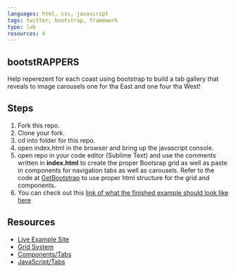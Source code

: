 ```yaml
---
languages: html, css, javascript
tags: twitter, bootstrap, framework
type: lab
resources: 4
---
```


## bootstRAPPERS

Help reperezent for each coast using bootstrap to build a tab gallery that reveals to image carousels one for tha East and one four tha West!

## Steps

1. Fork this repo.
2. Clone your fork.
3. cd into folder for this repo.
4. open index.html in the browser and bring up the javascript console.
5. open repo in your code editor (Sublime Text) and use the comments written in **index.html** to create the proper Bootsrap grid as well as paste in components for navigation tabs as well as carousels. Refer to the code at [GetBootstrap](http://getbootstrap.com) to use proper html structure for the grid and components.
6. You can check out this [link of what the finished example should look like here](http://flatiron-school-curriculum.github.io/fe-bootstRAPPERS/)

## Resources
- [Live Example Site](http://flatiron-school-curriculum.github.io/fe-bootstRAPPERS/)
- [Grid System](http://getbootstrap.com/css/#grid)
- [Components/Tabs](http://getbootstrap.com/components/#nav-tabs)
- [JavaScript/Tabs](http://getbootstrap.com/javascript/#tabs)